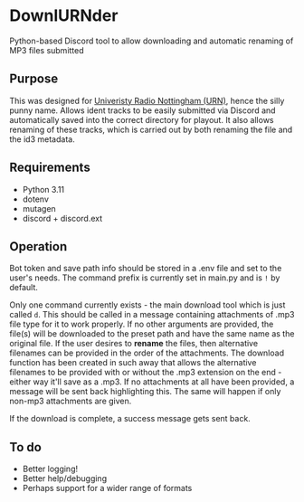 # DownlURNder
Python-based Discord tool to allow downloading and automatic renaming of MP3 files submitted

## Purpose
This was designed for [Univeristy Radio Nottingham (URN)](https://urn1350.net), hence the silly punny name. Allows ident tracks to be easily submitted via Discord and automatically saved into the correct directory for playout. It also allows renaming of these tracks, which is carried out by both renaming the file and the id3 metadata. 

## Requirements
- Python 3.11
- dotenv
- mutagen
- discord + discord.ext

## Operation
Bot token and save path info should be stored in a .env file and set to the user's needs. The command prefix is currently set in main.py and is `!` by default. 

Only one command currently exists - the main download tool which is just called `d`. This should be called in a message containing attachments of .mp3 file type for it to work properly. If no other arguments are provided, the file(s) will be downloaded to the preset path and have the same name as the original file. If the user desires to **rename** the files, then alternative filenames can be provided in the order of the attachments. The download function has been created in such away that allows the alternative filenames to be provided with or without the .mp3 extension on the end - either way it'll save as a .mp3. If no attachments at all have been provided, a message will be sent back highlighting this. The same will happen if only non-mp3 attachments are given. 

If the download is complete, a success message gets sent back.

## To do
- Better logging!
- Better help/debugging
- Perhaps support for a wider range of formats
